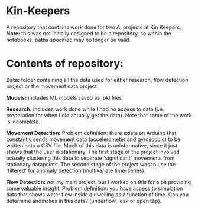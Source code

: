 # Kin-Keepers
A repository that contains work done for two AI projects at Kin Keepers. 
**Note:** this was not initially designed to be a repository, so within the notebooks, paths specified may no longer be valid.

# Contents of repository:

**Data:** folder containing all the data used for either research, flow detection project or the movement data project

**Models:** includes ML models saved as .pkl files

**Research:** includes work done while I had no access to data (i.e. preparation for when I did actually get the data). Note that some of the work is incomplete.

**Movement Detection:** Problem definition: there exists an Arduino that constantly sends movement data (accelerometer and gyroscopic) to be written onto a CSV file. Much of this data is uninformative, since it just shows that the user is stationary. The first stage of the project involved actually clustering this data to separate 'significant' movements from stationary datapoints. The second stage of the project was to use the 'filtered' for anomaly detection (multivariate time-series)

**Flow Detection:** not my main project, but I worked on this for a bit providing some valuable insight. Problem definition: you have access to simulation data that shows water flow inside a dwelling as a function of time. Can you determine anomalies in this data? (underflow, leak or open tap).

